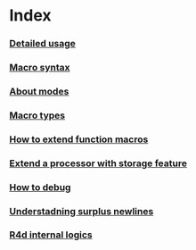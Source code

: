 # Index

### [Detailed usage](usage.md)

### [Macro syntax](macro_syntax.md)

### [About modes](modes.md)

### [Macro types](macro_types.md)

### [How to extend function macros](ext.md)

### [Extend a processor with storage feature](storage.md)

### [How to debug](debug.md)

### [Understadning surplus newlines](newline_rules.md)

### [R4d internal logics](r4d_internal.md)

